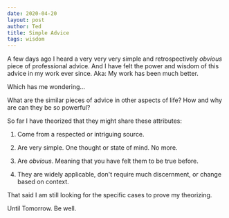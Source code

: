 ```yaml
---
date: 2020-04-20
layout: post
author: Ted
title: Simple Advice
tags: wisdom
---
```

A few days ago I heard a very very very simple and retrospectively _obvious_ piece of professional advice. And I have felt the power and wisdom of this advice in my work ever since. Aka: My work has been much better.

Which has me wondering...

What are the similar pieces of advice in other aspects of life? How and why are can they be so powerful?

So far I have theorized that they might share these attributes:

1. Come from a respected or intriguing source.

2. Are very simple. One thought or state of mind. No more.

3. Are _obvious_. Meaning that you have felt them to be true before.

4. They are widely applicable, don't require much discernment, or change based on context.

That said I am still looking for the specific cases to prove my theorizing.

Until Tomorrow. Be well. 
